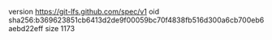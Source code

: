 version https://git-lfs.github.com/spec/v1
oid sha256:b369623851cb6413d2de9f00059bc70f4838fb516d300a6cb700eb6aebd22eff
size 1173
